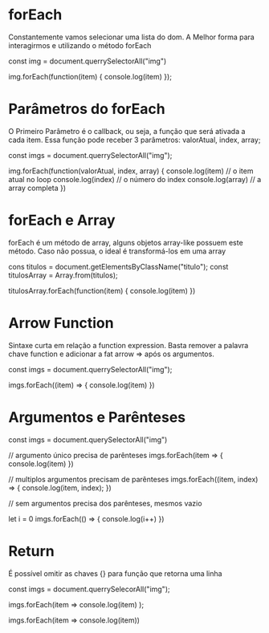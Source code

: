 # forEach 
  Constantemente  vamos selecionar uma lista do dom. A Melhor forma para interagirmos e utilizando o método forEach

  const img = document.querrySelectorAll("img")

  img.forEach(function(item) {
    console.log(item)
  });

# Parâmetros do forEach
  O Primeiro Parâmetro é o callback, ou seja, a função que será ativada a cada item. Essa função pode receber 3 parâmetros:
  valorAtual, index, array;

  const imgs = document.querrySelectorAll("img");

  img.forEach(function(valorAtual, index, array) {
    console.log(item) // o item atual no loop
    console.log(index) // o número do index
    console.log(array) // a array completa
  })

# forEach e Array
  forEach é um método de array, alguns objetos array-like possuem este método. Caso não possua, o ideal é transformá-los em uma array

  cons titulos = document.getElementsByClassName("titulo");
  const titulosArray = Array.from(titulos);

  titulosArray.forEach(function(item) {
    console.log(item)
  })

# Arrow Function
  Sintaxe curta em relação a function expression. Basta remover a palavra chave function e adicionar a fat arrow => após os argumentos.

const imgs = document.querrySelectorAll("img");

imgs.forEach((item) => {
  console.log(item)
})

# Argumentos e Parênteses 

const imgs = document.querySelectorAll("img")

// argumento único precisa de parênteses 
imgs.forEach(item => {
  console.log(item)
})

// multiplos argumentos precisam de parênteses 
imgs.forEach((item, index) => {
  console.log(item, index);
})

// sem argumentos precisa dos parênteses, mesmos vazio

let i = 0
imgs.forEach(() => {
  console.log(i++)
})

# Return
  É possível omitir as chaves {} para função que retorna uma linha

  const imgs = document.querrySelecorAll("img");

  imgs.forEach(item =>
    console.log(item)
  );

  imgs.forEach(item => console.log(item))

  <!-- Não é permitido fechar a linha com ; -->


